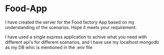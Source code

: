 # Food-App
I have created the server for the Food factory App based on my understanding of the scenarios. Hope it meets your requirement.
 
I have used a single express application to achive what you need with different api's for different scenarios,
and I have use my localhost mongodb as my DB whic is mentioned in the .env file
